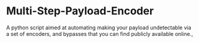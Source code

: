 # Multi-Step-Payload-Encoder
A python script aimed at automating making your payload undetectable via a set of encoders, and bypasses that you can find publicly available online.,
